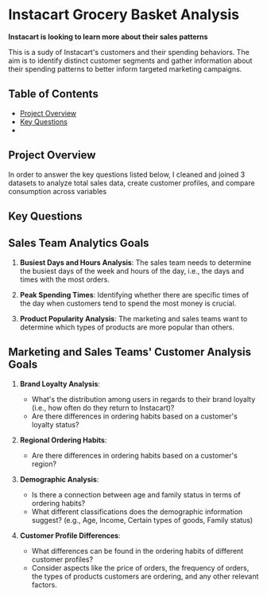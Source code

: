 # Instacart Grocery Basket Analysis

**Instacart is looking to learn more about their sales patterns**

This is a sudy of Instacart's customers and their spending behaviors. The aim is to identify distinct customer segments and gather information about their spending patterns to better inform targeted marketing campaigns. 

## Table of Contents

- [Project Overview](#project-overview)
- [Key Questions](#key-questions)
- 


## Project Overview

In order to answer the key questions listed below, I cleaned and joined 3 datasets to analyze total sales data, create customer profiles, and compare consumption across variables  

## Key Questions
## Sales Team Analytics Goals

1. **Busiest Days and Hours Analysis**: The sales team needs to determine the busiest days of the week and hours of the day, i.e., the days and times with the most orders.

2. **Peak Spending Times**: Identifying whether there are specific times of the day when customers tend to spend the most money is crucial.

3. **Product Popularity Analysis**: The marketing and sales teams want to determine which types of products are more popular than others. 

## Marketing and Sales Teams' Customer Analysis Goals

1. **Brand Loyalty Analysis**:
   - What's the distribution among users in regards to their brand loyalty (i.e., how often do they return to Instacart)?
   - Are there differences in ordering habits based on a customer's loyalty status?

2. **Regional Ordering Habits**:
   - Are there differences in ordering habits based on a customer's region?

3. **Demographic Analysis**:
   - Is there a connection between age and family status in terms of ordering habits?
   - What different classifications does the demographic information suggest? (e.g., Age, Income, Certain types of goods, Family status)

4. **Customer Profile Differences**:
   - What differences can be found in the ordering habits of different customer profiles?
   - Consider aspects like the price of orders, the frequency of orders, the types of products customers are ordering, and any other relevant factors.
